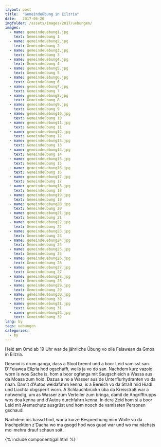 ```yaml
---
layout: post
title:  "Gemeindeübung in Eilzria"
date:   2017-06-26
imgfolder: /assets/images/2017/uebungen/
images:
  - name: gemeindeuebung1.jpg
    text: Gemeindeübung 1
  - name: gemeindeuebung2.jpg
    text: Gemeindeübung 2
  - name: gemeindeuebung3.jpg
    text: Gemeindeübung 3
  - name: gemeindeuebung4.jpg
    text: Gemeindeübung 4
  - name: gemeindeuebung5.jpg
    text: Gemeindeübung 5
  - name: gemeindeuebung6.jpg
    text: Gemeindeübung 6
  - name: gemeindeuebung7.jpg
    text: Gemeindeübung 7
  - name: gemeindeuebung8.jpg
    text: Gemeindeübung 8
  - name: gemeindeuebung9.jpg
    text: Gemeindeübung 9
  - name: gemeindeuebung10.jpg
    text: Gemeindeübung 10
  - name: gemeindeuebung11.jpg
    text: Gemeindeübung 11
  - name: gemeindeuebung12.jpg
    text: Gemeindeübung 12
  - name: gemeindeuebung13.jpg
    text: Gemeindeübung 13
  - name: gemeindeuebung14.jpg
    text: Gemeindeübung 14
  - name: gemeindeuebung15.jpg
    text: Gemeindeübung 15
  - name: gemeindeuebung16.jpg
    text: Gemeindeübung 16
  - name: gemeindeuebung17.jpg
    text: Gemeindeübung 17
  - name: gemeindeuebung18.jpg
    text: Gemeindeübung 18
  - name: gemeindeuebung19.jpg
    text: Gemeindeübung 19
  - name: gemeindeuebung20.jpg
    text: Gemeindeübung 20
  - name: gemeindeuebung21.jpg
    text: Gemeindeübung 21
  - name: gemeindeuebung22.jpg
    text: Gemeindeübung 22
  - name: gemeindeuebung23.jpg
    text: Gemeindeübung 23
  - name: gemeindeuebung24.jpg
    text: Gemeindeübung 24
  - name: gemeindeuebung25.jpg
    text: Gemeindeübung 25
  - name: gemeindeuebung26.jpg
    text: Gemeindeübung 26
  - name: gemeindeuebung27.jpg
    text: Gemeindeübung 27
  - name: gemeindeuebung28.jpg
    text: Gemeindeübung 28
  - name: gemeindeuebung29.jpg
    text: Gemeindeübung 29
  - name: gemeindeuebung30.jpg
    text: Gemeindeübung 30
  - name: gemeindeuebung31.jpg
    text: Gemeindeübung 31
  - name: gemeindeuebung32.jpg
    text: Gemeindeübung 32
lang: by
tags: uebungen
categories:
  - by
---
```


Heid am Omd ab 19 Uhr war de jährliche Übung vo olle Feiawean da Gmoa in Eilzria.

Desmoi is drum ganga, dass a Stool brennt und a boor Leid vamisst san. D'Feiawea Eilzria hod ogschafft, weils ja vo do san. Nachdem kurz vazoid worn is wos Sache is, hom a boor ogfanga mit Saugschleich a Wassa aus da Moasa zum hoid. Dazua a no a Wasser aus de Unterflurhydranten vo da naah. Damit d'Autos weidafahrn kenna, is a Bereich vo da Straß mid Hiadl und Liachta obgsperrt worn. A Schlauchbrückn üba da Kreisstraß war a notwendig, um as Wasser zum Verteiler zum bringa, damit de Angrifftrupps wos doa kenna und d'Autos durchfahrn kenna. In dera Zeid hom si a boor Leid mit Atemschutz ausgrüst und hom nooch de vamissten Personen gschaud.

Nachdem ois bassd hod, war a kurze Besprechung mim Woife vo da Inschpektion z'Dacha wo ma gsogd hod wos guad war und wo ma nächsts moi mehra drauf schaun soit.

{% include component/gal.html %}
